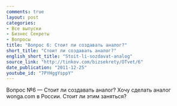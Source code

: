 ```yaml
---
comments: true
layout: post
categories:
- Все выпуски
- Бизнес Секреты
- Вопросы
title: "Вопрос 6: Стоит ли создавать аналог?"
short_title: "Стоит ли создавать аналог?"
english_short_title: "Stoit-li-sozdavat-analog"
source_link: "http://tinkov.com/bizsekrety/OTvet/6"
date_publication: "2011-12-25"
youtube_id: "7PYHggYsppY"
---
```

Вопрос №6 — Стоит ли создавать аналог?
Хочу сделать аналог wonga.com в России. Стоит ли этим заняться?

